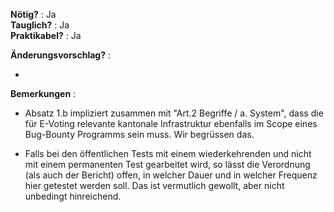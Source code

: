 **Nötig?** : Ja </br>
**Tauglich?** : Ja </br>
**Praktikabel?** : Ja </br>

**Änderungsvorschlag?** :

-

**Bemerkungen** :

* Absatz 1.b impliziert zusammen mit "Art.2 Begriffe / a. System", dass die für E-Voting relevante kantonale Infrastruktur ebenfalls im Scope eines Bug-Bounty Programms sein muss. Wir begrüssen das. 

* Falls bei den öffentlichen Tests mit einem wiederkehrenden und nicht mit einem permanenten Test gearbeitet wird, so lässt die Verordnung (als auch der Bericht) offen, in welcher Dauer und in welcher Frequenz hier getestet werden soll. Das ist vermutlich gewollt, aber nicht unbedingt hinreichend.
